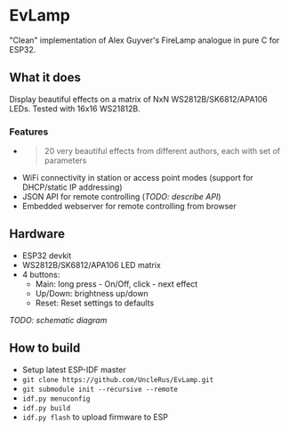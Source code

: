 # EvLamp

"Clean" implementation of Alex Guyver's FireLamp analogue in pure C for ESP32.

## What it does

Display beautiful effects on a matrix of NxN WS2812B/SK6812/APA106 LEDs.
Tested with 16x16 WS21812B.

### Features

- >20 very beautiful effects from different authors, each with set of parameters
- WiFi connectivity in station or access point modes (support for DHCP/static IP addressing)
- JSON API for remote controlling (*TODO: describe API*)
- Embedded webserver for remote controlling from browser

## Hardware

- ESP32 devkit
- WS2812B/SK6812/APA106 LED matrix
- 4 buttons:
	- Main: long press - On/Off, click - next effect
	- Up/Down: brightness up/down
	- Reset: Reset settings to defaults
	
*TODO: schematic diagram*

## How to build

- Setup latest ESP-IDF master
- `git clone https://github.com/UncleRus/EvLamp.git`
- `git submodule init --recursive --remote`
- `idf.py menuconfig`
- `idf.py build`
- `idf.py flash` to upload firmware to ESP
